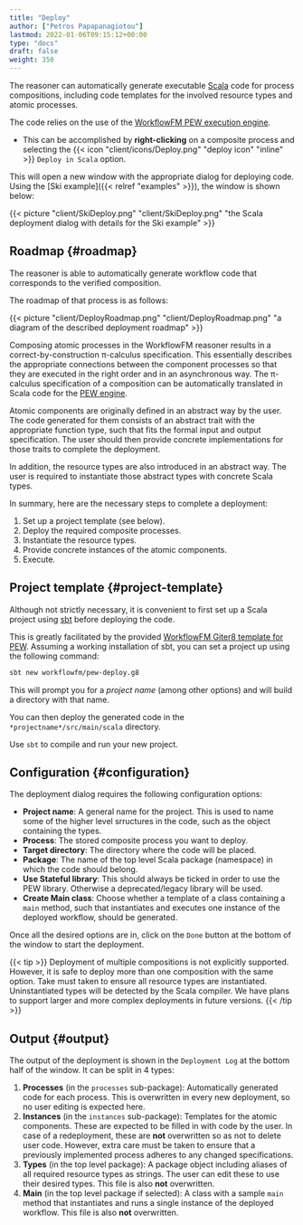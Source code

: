 ```yaml
---
title: "Deploy"
author: ["Petros Papapanagiotou"]
lastmod: 2022-01-06T09:15:12+00:00
type: "docs"
draft: false
weight: 350
---
```


The reasoner can automatically generate executable [Scala](https://www.scala-lang.org/) code for process compositions, including code templates for the involved resource types and atomic processes.

The code relies on the use of the [WorkflowFM PEW execution engine](https://github.com/workflowfm/pew).

-   This can be accomplished  by **right-clicking** on a composite process and selecting the {{< icon "client/icons/Deploy.png" "deploy icon" "inline" >}} `Deploy in Scala` option.

This will open a new window with the appropriate dialog for deploying code. Using the [Ski example]({{< relref "examples" >}}), the window is shown below:

{{< picture "client/SkiDeploy.png" "client/SkiDeploy.png" "the Scala deployment dialog with details for the Ski example" >}}


## Roadmap {#roadmap}

The reasoner is able to automatically generate workflow code that corresponds to the verified composition.

The roadmap of that process is as follows:

{{< picture "client/DeployRoadmap.png" "client/DeployRoadmap.png" "a diagram of the described deployment roadmap" >}}

Composing atomic processes in the WorkflowFM reasoner results in a correct-by-construction &pi;-calculus specification. This essentially describes the appropriate connections between the component processes so that they are executed in the right order and in an asynchronous way. The &pi;-calculus specification of a composition can be automatically translated in Scala code for the [PEW engine](https://github.com/workflowfm/pew).

Atomic components are originally defined in an abstract way by the user. The code generated for them consists of an abstract trait with the appropriate function type, such that fits the formal input and output specification. The user should then provide concrete implementations for those traits to complete the deployment.

In addition, the resource types are also introduced in an abstract way. The user is required to instantiate those abstract types with concrete Scala types.

In summary, here are the necessary steps to complete a deployment:

1.  Set up a project template (see below).
2.  Deploy the required composite processes.
3.  Instantiate the resource types.
4.  Provide concrete instances of the atomic components.
5.  Execute.


## Project template {#project-template}

Although not strictly necessary, it is convenient to first set up a Scala project using [sbt](https://www.scala-sbt.org/) before deploying the code.

This is greatly facilitated by the provided [WorkflowFM Giter8 template for PEW](https://github.com/workflowfm/pew-deploy.g8). Assuming a working installation of sbt, you can set a project up using the following command:

```sh
sbt new workflowfm/pew-deploy.g8
```

This will prompt you for a _project name_ (among other options) and will build a directory with that name.

You can then deploy the generated code in the `*projectname*/src/main/scala` directory.

Use `sbt` to compile and run your new project.


## Configuration {#configuration}

The deployment dialog requires the following configuration options:

-   **Project name**: A general name for the project. This is used to name some of the higher level srructures in the code, such as the object containing the types.
-   **Process**: The stored composite process you want to deploy.
-   **Target directory**: The directory where the code will be placed.
-   **Package**: The name of the top level Scala package (namespace) in which the code should belong.
-   **Use Stateful library**: This should always be ticked in order to use the PEW library. Otherwise a deprecated/legacy library will be used.
-   **Create Main class**: Choose whether a template of a class containing a `main` method, such that instantiates and executes one instance of the deployed workflow, should be generated.

Once all the desired options are in, click on the `Done` button at the bottom of the window to start the deployment.

{{< tip >}}
Deployment of multiple compositions is not explicitly supported. However, it is safe to deploy more than one composition with the same option. Take must taken to ensure all resource types are instantiated. Uninstantiated types will be detected by the Scala compiler. We have plans to support larger and more complex deployments in future versions.
{{< /tip >}}


## Output {#output}

The output of the deployment is shown in the `Deployment Log` at the bottom half of the window. It can be split in 4 types:

1.  **Processes** (in the `processes` sub-package): Automatically generated code for each process. This is overwritten in every new deployment, so no user editing is expected here.
2.  **Instances** (in the `instances` sub-package): Templates for the atomic components. These are expected to be filled in  with code by the user. In case of a redeployment, these are **not** overwritten so as not to delete user code. However, extra care must be taken to ensure that a previously implemented process adheres to any changed specifications.
3.  **Types** (in the top level package): A package object including aliases of all required resource types as strings. The user can edit these to use their desired types. This file is also **not** overwritten.
4.  **Main** (in the top level package if selected): A class with a sample `main` method that instantiates and runs a single instance of the deployed workflow. This file is also **not** overwritten.
